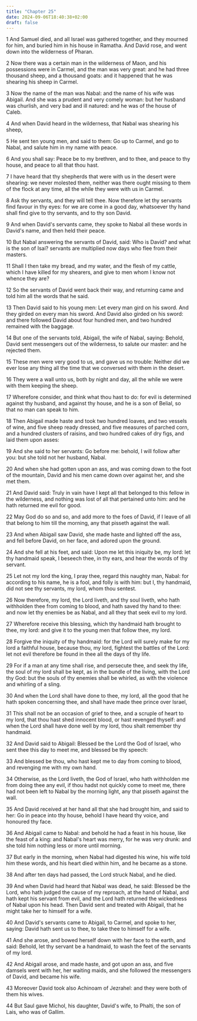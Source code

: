 ```yaml
---
title: "Chapter 25"
date: 2024-09-06T18:40:38+02:00
draft: false
---
```




1 And Samuel died, and all Israel was gathered together, and they mourned for him, and buried him in his house in Ramatha. And David rose, and went down into the wilderness of Pharan.

2 Now there was a certain man in the wilderness of Maon, and his possessions were in Carmel, and the man was very great: and he had three thousand sheep, and a thousand goats: and it happened that he was shearing his sheep in Carmel.

3 Now the name of the man was Nabal: and the name of his wife was Abigail. And she was a prudent and very comely woman: but her husband was churlish, and very bad and ill natured: and he was of the house of Caleb.

4 And when David heard in the wilderness, that Nabal was shearing his sheep,

5 He sent ten young men, and said to them: Go up to Carmel, and go to Nabal, and salute him in my name with peace.

6 And you shall say: Peace be to my brethren, and to thee, and peace to thy house, and peace to all that thou hast.

7 I have heard that thy shepherds that were with us in the desert were shearing: we never molested them, neither was there ought missing to them of the flock at any time, all the while they were with us in Carmel.

8 Ask thy servants, and they will tell thee. Now therefore let thy servants find favour in thy eyes: for we are come in a good day, whatsoever thy hand shall find give to thy servants, and to thy son David.

9 And when David's servants came, they spoke to Nabal all these words in David's name, and then held their peace.

10 But Nabal answering the servants of David, said: Who is David? and what is the son of Isai? servants are multiplied now days who flee from their masters.

11 Shall I then take my bread, and my water, and the flesh of my cattle, which I have killed for my shearers, and give to men whom I know not whence they are?

12 So the servants of David went back their way, and returning came and told him all the words that he said.

13 Then David said to his young men: Let every man gird on his sword. And they girded on every man his sword. And David also girded on his sword: and there followed David about four hundred men, and two hundred remained with the baggage.

14 But one of the servants told, Abigail, the wife of Nabal, saying: Behold, David sent messengers out of the wilderness, to salute our master: and he rejected them.

15 These men were very good to us, and gave us no trouble: Neither did we ever lose any thing all the time that we conversed with them in the desert.

16 They were a wall unto us, both by night and day, all the while we were with them keeping the sheep.

17 Wherefore consider, and think what thou hast to do: for evil is determined against thy husband, and against thy house, and he is a son of Belial, so that no man can speak to him.

18 Then Abigail made haste and took two hundred loaves, and two vessels of wine, and five sheep ready dressed, and five measures of parched corn, and a hundred clusters of raisins, and two hundred cakes of dry figs, and laid them upon asses:

19 And she said to her servants: Go before me: behold, I will follow after you: but she told not her husband, Nabal.

20 And when she had gotten upon an ass, and was coming down to the foot of the mountain, David and his men came down over against her, and she met them.

21 And David said: Truly in vain have I kept all that belonged to this fellow in the wilderness, and nothing was lost of all that pertained unto him: and he hath returned me evil for good.

22 May God do so and so, and add more to the foes of David, if I leave of all that belong to him till the morning, any that pisseth against the wall.

23 And when Abigail saw David, she made haste and lighted off the ass, and fell before David, on her face, and adored upon the ground.

24 And she fell at his feet, and said: Upon me let this iniquity be, my lord: let thy handmaid speak, I beseech thee, in thy ears, and hear the words of thy servant.

25 Let not my lord the king, I pray thee, regard this naughty man, Nabal: for according to his name, he is a fool, and folly is with him: but I, thy handmaid, did not see thy servants, my lord, whom thou sentest.

26 Now therefore, my lord, the Lord liveth, and thy soul liveth, who hath withholden thee from coming to blood, and hath saved thy hand to thee: and now let thy enemies be as Nabal, and all they that seek evil to my lord.

27 Wherefore receive this blessing, which thy handmaid hath brought to thee, my lord: and give it to the young men that follow thee, my lord.

28 Forgive the iniquity of thy handmaid: for the Lord will surely make for my lord a faithful house, because thou, my lord, fightest the battles of the Lord: let not evil therefore be found in thee all the days of thy life.

29 For if a man at any time shall rise, and persecute thee, and seek thy life, the soul of my lord shall be kept, as in the bundle of the living, with the Lord thy God: but the souls of thy enemies shall be whirled, as with the violence and whirling of a sling.

30 And when the Lord shall have done to thee, my lord, all the good that he hath spoken concerning thee, and shall have made thee prince over Israel,

31 This shall not be an occasion of grief to thee, and a scruple of heart to my lord, that thou hast shed innocent blood, or hast revenged thyself: and when the Lord shall have done well by my lord, thou shalt remember thy handmaid.

32 And David said to Abigail: Blessed be the Lord the God of Israel, who sent thee this day to meet me, and blessed be thy speech:

33 And blessed be thou, who hast kept me to day from coming to blood, and revenging me with my own hand.

34 Otherwise, as the Lord liveth, the God of Israel, who hath withholden me from doing thee any evil, if thou hadst not quickly come to meet me, there had not been left to Nabal by the morning light, any that pisseth against the wall.

35 And David received at her hand all that she had brought him, and said to her: Go in peace into thy house, behold I have heard thy voice, and honoured thy face.

36 And Abigail came to Nabal: and behold he had a feast in his house, like the feast of a king: and Nabal's heart was merry, for he was very drunk: and she told him nothing less or more until morning.

37 But early in the morning, when Nabal had digested his wine, his wife told him these words, and his heart died within him, and he became as a stone.

38 And after ten days had passed, the Lord struck Nabal, and he died.

39 And when David had heard that Nabal was dead, he said: Blessed be the Lord, who hath judged the cause of my reproach, at the hand of Nabal, and hath kept his servant from evil, and the Lord hath returned the wickedness of Nabal upon his head. Then David sent and treated with Abigail, that he might take her to himself for a wife.

40 And David's servants came to Abigail, to Carmel, and spoke to her, saying: David hath sent us to thee, to take thee to himself for a wife.

41 And she arose, and bowed herself down with her face to the earth, and said: Behold, let thy servant be a handmaid, to wash the feet of the servants of my lord.

42 And Abigail arose, and made haste, and got upon an ass, and five damsels went with her, her waiting maids, and she followed the messengers of David, and became his wife.

43 Moreover David took also Achinoam of Jezrahel: and they were both of them his wives.

44 But Saul gave Michol, his daughter, David's wife, to Phalti, the son of Lais, who was of Gallim.

